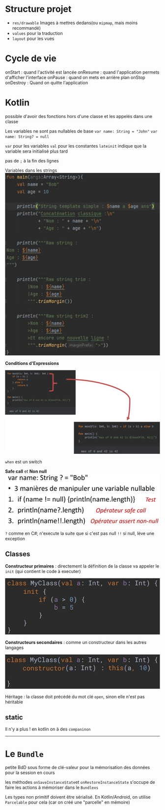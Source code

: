 # Structure projet

- `res/drawable` Images à mettres dedans(ou `mipmap`, mais moins recommandé)
- `values` pour la traduction
- `layout` pour les vues


# Cycle de vie
onStart : quand l'activité est lancée
onResume : quand l'application permets d'afficher l'interface
onPause : quand on mets en arrière plan
onStop
onDestroy : Quand on quitte l'application

# Kotlin
possible d'avoir des fonctions hors d'une classe et les appelés dans une classe

Les variables ne sont pas nullables de base
`var name: String = "John"`
`var name: String? = null`

`var` pour les variables
`val` pour les constantes
`lateinit` indique que la variable sera initialisé plus tard

pas de `;` à la fin des lignes

Variables dans les strings
![](Screen/2022-09-29-13-40-39.png)

**Conditions d'Expressions**

![](Screen/2022-09-29-13-42-12.png)

`when` est un switch

**Safe call** et **Non null**
![](Screen/2022-09-29-13-46-33.png)

`?` comme en C#; n'execute la suite que si c'est pas null
`!!` si null, lève une exception

## Classes

**Constructeur primaires** : directement la définition de la classe
va appeler le `init` (qui contient le code à executer)

![](Screen/2022-09-29-13-54-03.png)

**Constructeurs secondaires** : comme un constructeur dans les autres langages

![](Screen/2022-09-29-13-54-29.png)

Héritage : la classe doit précédé du mot clé `open`, sinon elle n'est pas héritable

## static
Il n'y a plus !
en kotlin on à des `companinon`

-------------

# Le `Bundle`

petite BdD sous forme de clé-valeur pour la mémorisation des données pour la session en cours

les méthodes `onSaveInstanceState`et `onRestoreInstanceState` s'occupe de faire les actions à mémoriser dans le `Bundlexs`

Les types non primitif doivent être sérialisé. En Kotlin/Android, on utilise `Parcelable` pour cela (car on créé une "parcelle" en mémoire)